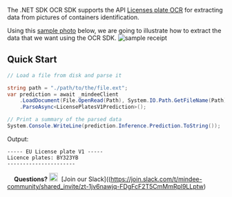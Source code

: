 The .NET SDK OCR SDK supports the  API  [Licenses plate OCR](https://developers.mindee.com/docs/license-plates-ocr-nodejs)  for extracting data from pictures of containers identification.

Using this [sample photo](https://files.readme.io/ffc127d-sample_receipt.jpg) below, we are going to illustrate how to extract the data that we want using the OCR SDK.
![sample receipt](https://files.readme.io/fd6086e-license_plate.jpg)

## Quick Start
```csharp
// Load a file from disk and parse it

string path = "./path/to/the/file.ext";
var prediction = await _mindeeClient
    .LoadDocument(File.OpenRead(Path), System.IO.Path.GetFileName(Path))
    .ParseAsync<LicensePlatesV1Prediction>();

// Print a summary of the parsed data
System.Console.WriteLine(prediction.Inference.Prediction.ToString());
```

Output:
```
----- EU License plate V1 -----
Licence plates: BY323YB
----------------------
```

&nbsp;
&nbsp;
**Questions?**
<img alt="Slack Logo Icon" style="display:inline!important" src="https://files.readme.io/5b83947-Slack.png" width="20" height="20">&nbsp;&nbsp;[Join our Slack]((https://join.slack.com/t/mindee-community/shared_invite/zt-1jv6nawjq-FDgFcF2T5CmMmRpl9LLptw)
